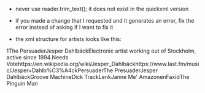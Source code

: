 - never use reader.trim_text(); it does not exist in the quickxml version
- if you made a change that I requested and it generates an error, fix the error instead of asking if I want to fix it

- the xml structure for artists looks like this:
<artists>
<artist><id>1</id><name>The Persuader</name><realname>Jesper Dahlbäck</realname><profile>Electronic artist working out of Stockholm, active since 1994.</profile><data_quality>Needs Vote</data_quality><urls><url>https://en.wikipedia.org/wiki/Jesper_Dahlbäck</url><url>https://www.last.fm/music/Jesper+Dahlb%C3%A4ck</url></urls><namevariations><name>Persuader</name><name>The Presuader</name></namevariations><aliases><name id="239">Jesper Dahlbäck</name><name id="16055">Groove Machine</name><name id="19541">Dick Track</name><name id="25227">Lenk</name><name id="196957">Janne Me' Amazonen</name><name id="278760">Faxid</name><name id="439150">The Pinguin Man</name></aliases></artist>
</artists>